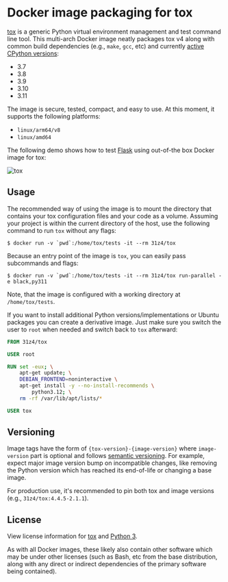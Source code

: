 # Docker image packaging for tox

[tox](https://tox.wiki) is a generic Python virtual environment management and test command line tool.
This multi-arch Docker image neatly packages tox v4 along with common build dependencies (e.g., `make`, `gcc`, etc) and currently [active CPython versions](https://devguide.python.org/versions/#status-of-python-versions):
* 3.7
* 3.8
* 3.9
* 3.10
* 3.11

The image is secure, tested, compact, and easy to use.
At this moment, it supports the following platforms:
* `linux/arm64/v8`
* `linux/amd64`

The following demo shows how to test [Flask](https://github.com/pallets/flask) using out-of-the box Docker image for tox:

![tox](https://user-images.githubusercontent.com/3657959/216940859-956079dc-8557-4446-b8fc-00a00106d59c.gif)

## Usage

The recommended way of using the image is to mount the directory that contains your tox configuration files and your code as a volume.
Assuming your project is within the current directory of the host, use the following command to run `tox` without any flags:

	$ docker run -v `pwd`:/home/tox/tests -it --rm 31z4/tox

Because an entry point of the image is `tox`, you can easily pass subcommands and flags:

	$ docker run -v `pwd`:/home/tox/tests -it --rm 31z4/tox run-parallel -e black,py311

Note, that the image is configured with a working directory at `/home/tox/tests`.

If you want to install additional Python versions/implementations or Ubuntu packages you can create a derivative image.
Just make sure you switch the user to `root` when needed and switch back to `tox` afterward:

```Dockerfile
FROM 31z4/tox

USER root

RUN set -eux; \
    apt-get update; \
    DEBIAN_FRONTEND=noninteractive \
    apt-get install -y --no-install-recommends \
        python3.12; \
    rm -rf /var/lib/apt/lists/*

USER tox
```

## Versioning

Image tags have the form of `{tox-version}-{image-version}` where `image-version` part is optional and follows [semantic versioning](https://semver.org).
For example, expect major image version bump on incompatible changes, like removing the Python version which has reached its end-of-life or changing a base image.

For production use, it's recommended to pin both tox and image versions (e.g., `31z4/tox:4.4.5-2.1.1`).

## License

View license information for [tox](https://github.com/tox-dev/tox/blob/main/LICENSE) and [Python 3](https://docs.python.org/3/license.html).

As with all Docker images, these likely also contain other software which may be under other licenses (such as Bash, etc from the base distribution, along with any direct or indirect dependencies of the primary software being contained).

